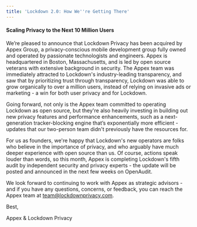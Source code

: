 ```yaml
---
title: 'Lockdown 2.0: How We''re Getting There'
---
```


#### Scaling Privacy to the Next 10 Million Users
<!--more-->

We’re pleased to announce that Lockdown Privacy has been acquired by Appex Group, a privacy-conscious mobile development group fully owned and operated by passionate technologists and engineers. Appex is headquartered in Boston, Massachusetts, and is led by open source veterans with extensive background in security. The Appex team was immediately attracted to Lockdown's industry-leading transparency, and saw that by prioritizing trust through transparency, Lockdown was able to grow organically to over a million users, instead of relying on invasive ads or marketing - a win for both user privacy and for Lockdown.

Going forward, not only is the Appex team committed to operating Lockdown as open source, but they're also heavily investing in building out new privacy features and performance enhancements, such as a next-generation tracker-blocking engine that’s exponentially more efficient - updates that our two-person team didn't previously have the resources for.

For us as founders, we're happy that Lockdown's new operators are folks who believe in the importance of privacy, and who arguably have much deeper experience with open source than us. Of course, actions speak louder than words, so this month, Appex is completing Lockdown's fifth audit by independent security and privacy experts - the update will be posted and announced in the next few weeks on OpenAudit.

We look forward to continuing to work with Appex as strategic advisors - and if you have any questions, concerns, or feedback, you can reach the Appex team at [team@lockdownprivacy.com](mailto:team@lockdownprivacy.com).

Best,

Appex & Lockdown Privacy
